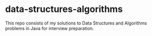 # data-structures-algorithms
This repo consists of my solutions to Data Structures and Algorithms problems in Java for interview preparation.
